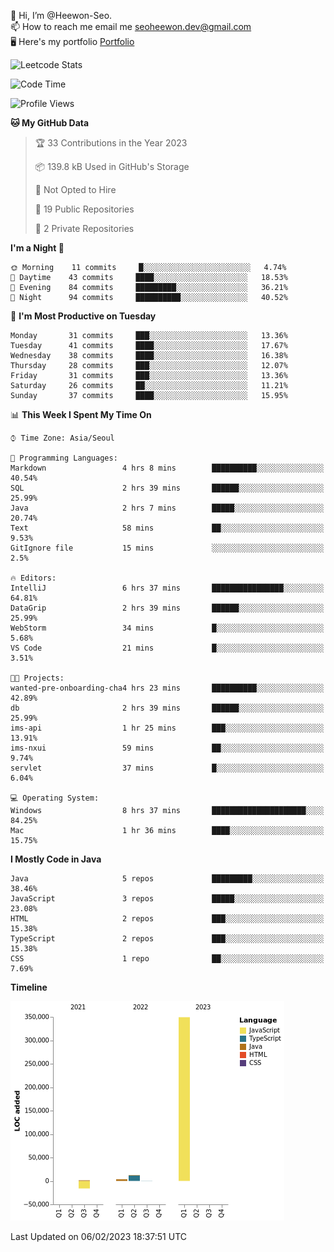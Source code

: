 👋 Hi, I’m @Heewon-Seo.  
📫 How to reach me email me seoheewon.dev@gmail.com   
🖥 Here's my portfolio [Portfolio](https://haileynotes.notion.site/HEEWON-SEO-f98fe97412ee4a6a94fd24fe6832f84c)

![Leetcode Stats](https://leetcode.card.workers.dev/?username=Heewon-Seo)

 <!--START_SECTION:waka-->
![Code Time](http://img.shields.io/badge/Code%20Time-209%20hrs%2049%20mins-blue)

![Profile Views](http://img.shields.io/badge/Profile%20Views-3-blue)

**🐱 My GitHub Data** 

> 🏆 33 Contributions in the Year 2023
 > 
> 📦 139.8 kB Used in GitHub's Storage 
 > 
> 🚫 Not Opted to Hire
 > 
> 📜 19 Public Repositories 
 > 
> 🔑 2 Private Repositories  
 > 
**I'm a Night 🦉** 

```text
🌞 Morning    11 commits     █░░░░░░░░░░░░░░░░░░░░░░░░   4.74% 
🌆 Daytime    43 commits     ████░░░░░░░░░░░░░░░░░░░░░   18.53% 
🌃 Evening    84 commits     █████████░░░░░░░░░░░░░░░░   36.21% 
🌙 Night      94 commits     ██████████░░░░░░░░░░░░░░░   40.52%

```
📅 **I'm Most Productive on Tuesday** 

```text
Monday       31 commits     ███░░░░░░░░░░░░░░░░░░░░░░   13.36% 
Tuesday      41 commits     ████░░░░░░░░░░░░░░░░░░░░░   17.67% 
Wednesday    38 commits     ████░░░░░░░░░░░░░░░░░░░░░   16.38% 
Thursday     28 commits     ███░░░░░░░░░░░░░░░░░░░░░░   12.07% 
Friday       31 commits     ███░░░░░░░░░░░░░░░░░░░░░░   13.36% 
Saturday     26 commits     ██░░░░░░░░░░░░░░░░░░░░░░░   11.21% 
Sunday       37 commits     ████░░░░░░░░░░░░░░░░░░░░░   15.95%

```


📊 **This Week I Spent My Time On** 

```text
⌚︎ Time Zone: Asia/Seoul

💬 Programming Languages: 
Markdown                 4 hrs 8 mins        ██████████░░░░░░░░░░░░░░░   40.54% 
SQL                      2 hrs 39 mins       ██████░░░░░░░░░░░░░░░░░░░   25.99% 
Java                     2 hrs 7 mins        █████░░░░░░░░░░░░░░░░░░░░   20.74% 
Text                     58 mins             ██░░░░░░░░░░░░░░░░░░░░░░░   9.53% 
GitIgnore file           15 mins             ░░░░░░░░░░░░░░░░░░░░░░░░░   2.5%

🔥 Editors: 
IntelliJ                 6 hrs 37 mins       ████████████████░░░░░░░░░   64.81% 
DataGrip                 2 hrs 39 mins       ██████░░░░░░░░░░░░░░░░░░░   25.99% 
WebStorm                 34 mins             █░░░░░░░░░░░░░░░░░░░░░░░░   5.68% 
VS Code                  21 mins             █░░░░░░░░░░░░░░░░░░░░░░░░   3.51%

🐱‍💻 Projects: 
wanted-pre-onboarding-cha4 hrs 23 mins       ██████████░░░░░░░░░░░░░░░   42.89% 
db                       2 hrs 39 mins       ██████░░░░░░░░░░░░░░░░░░░   25.99% 
ims-api                  1 hr 25 mins        ███░░░░░░░░░░░░░░░░░░░░░░   13.91% 
ims-nxui                 59 mins             ██░░░░░░░░░░░░░░░░░░░░░░░   9.74% 
servlet                  37 mins             █░░░░░░░░░░░░░░░░░░░░░░░░   6.04%

💻 Operating System: 
Windows                  8 hrs 37 mins       █████████████████████░░░░   84.25% 
Mac                      1 hr 36 mins        ████░░░░░░░░░░░░░░░░░░░░░   15.75%

```

**I Mostly Code in Java** 

```text
Java                     5 repos             █████████░░░░░░░░░░░░░░░░   38.46% 
JavaScript               3 repos             █████░░░░░░░░░░░░░░░░░░░░   23.08% 
HTML                     2 repos             ███░░░░░░░░░░░░░░░░░░░░░░   15.38% 
TypeScript               2 repos             ███░░░░░░░░░░░░░░░░░░░░░░   15.38% 
CSS                      1 repo              ██░░░░░░░░░░░░░░░░░░░░░░░   7.69%

```


**Timeline**

![Chart not found](https://raw.githubusercontent.com/Heewon-Seo/Heewon-Seo/main/charts/bar_graph.png) 


 Last Updated on 06/02/2023 18:37:51 UTC
<!--END_SECTION:waka-->

